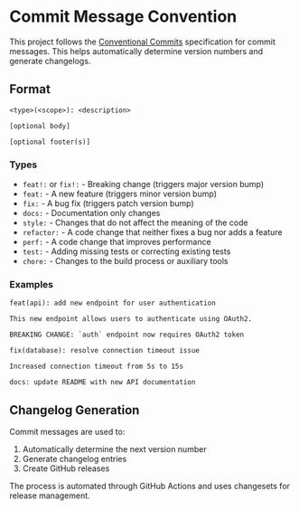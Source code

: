# Commit Message Convention

This project follows the [Conventional Commits](https://www.conventionalcommits.org/) specification for commit messages. This helps automatically determine version numbers and generate changelogs.

## Format

```
<type>(<scope>): <description>

[optional body]

[optional footer(s)]
```

### Types

- `feat!:` or `fix!:` - Breaking change (triggers major version bump)
- `feat:` - A new feature (triggers minor version bump)
- `fix:` - A bug fix (triggers patch version bump)
- `docs:` - Documentation only changes
- `style:` - Changes that do not affect the meaning of the code
- `refactor:` - A code change that neither fixes a bug nor adds a feature
- `perf:` - A code change that improves performance
- `test:` - Adding missing tests or correcting existing tests
- `chore:` - Changes to the build process or auxiliary tools

### Examples

```
feat(api): add new endpoint for user authentication

This new endpoint allows users to authenticate using OAuth2.

BREAKING CHANGE: `auth` endpoint now requires OAuth2 token
```

```
fix(database): resolve connection timeout issue

Increased connection timeout from 5s to 15s
```

```
docs: update README with new API documentation
```

## Changelog Generation

Commit messages are used to:

1. Automatically determine the next version number
2. Generate changelog entries
3. Create GitHub releases

The process is automated through GitHub Actions and uses changesets for release management.
